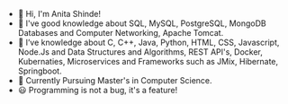 - 👋 Hi, I'm Anita Shinde!
- 👀 I've good knowledge about SQL, MySQL, PostgreSQL, MongoDB Databases and Computer Networking, Apache Tomcat.
- 🌱 I’ve knowledge about C, C++, Java, Python, HTML, CSS, Javascript, Node.Js and Data Structures and Algorithms, REST API's, Docker, Kubernaties, Microservices and Frameworks such as JMix, Hibernate, Springboot.
- 💞️ Currently Pursuing Master's in Computer Science.
- 😃 Programming is not a bug, it's a feature!
  

